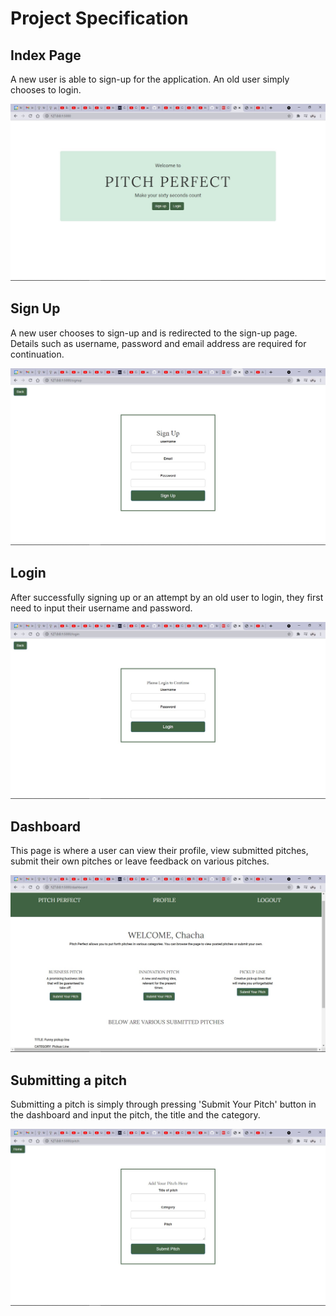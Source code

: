 # Project Specification

## Index Page

A new user is able to sign-up for the application. An old user simply chooses to login.

![Index Page](app\static\specs\signup.jpg)

## Sign Up

A new user chooses to sign-up and is redirected to the sign-up page. Details such as username, password and email address are required for continuation.

![Sign up Page](app\static\specs\signuppage.jpg)

## Login

After successfully signing up or an attempt by an old user to login, they first need to input their username and password.

![Login](app\static\specs\loginpage.jpg)

## Dashboard

This page is where a user can view their profile, view submitted pitches, submit their own pitches or leave feedback on various pitches.

![Dashboard](app\static\specs\dashboard.jpg)

## Submitting a pitch

Submitting a pitch is simply through pressing 'Submit Your Pitch' button in the dashboard and input the pitch, the title and the category.

![Pitch](app\static\specs\submitpitch.jpg)
